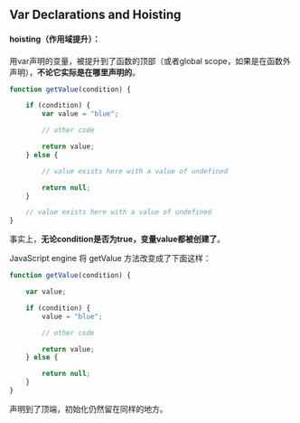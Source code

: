 ## Var Declarations and Hoisting

#### hoisting（作用域提升）：

用var声明的变量，被提升到了函数的顶部（或者global scope，如果是在函数外声明），**不论它实际是在哪里声明的**。

```js
function getValue(condition) {

    if (condition) {
        var value = "blue";

        // other code

        return value;
    } else {

        // value exists here with a value of undefined

        return null;
    }

    // value exists here with a value of undefined
}
```

事实上，**无论condition是否为true，变量value都被创建了**。

JavaScript engine 将 getValue 方法改变成了下面这样：

```js
function getValue(condition) {

    var value;

    if (condition) {
        value = "blue";

        // other code

        return value;
    } else {

        return null;
    }
}
```

声明到了顶端，初始化仍然留在同样的地方。

